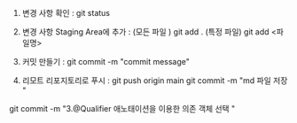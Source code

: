 
1. 변경 사항 확인  : git status

2. 변경 사항 Staging Area에 추가  :
   (모든 파일 )  git add .
   (특정 파일) git add <파일명>

3. 커밋 만들기 : git commit -m "commit message"

4. 리모트 리포지토리로 푸시 : git push origin main
   git commit -m  "md 파일 저장  "

git commit -m  "3.@Qualifier 애노태이션을 이용한 의존 객체 선택 "